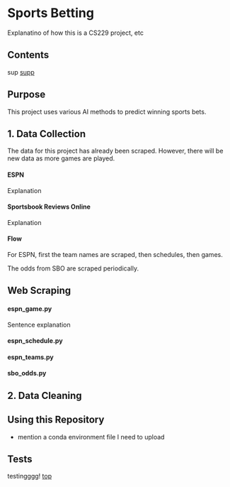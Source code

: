 # Sports Betting

Explanatino of how this is a CS229 project, etc


## Contents

sup  [supp](#Tests)
 

## Purpose
This project uses various AI methods to predict winning sports bets.

## 1. Data Collection
The data for this project has already been scraped. 
However, there will be new data as more games are played.

#### ESPN
Explanation

#### Sportsbook Reviews Online
Explanation


#### Flow
For ESPN, first the team names are scraped, then schedules, then games. 

The odds from SBO are scraped periodically.


## Web Scraping


#### espn_game.py
Sentence explanation

#### espn_schedule.py

#### espn_teams.py

#### sbo_odds.py


## 2. Data Cleaning





## Using this Repository
- mention a conda environment file I need to upload


## Tests
testingggg!
[top](#Contents)
